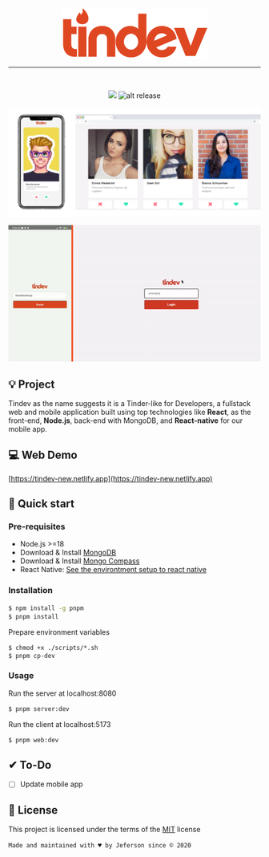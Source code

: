 <div align="center">

<img src=".github/logo.png">

<hr />
<br />

![](https://img.shields.io/badge/omnistack-8.0-blueviolet?style=flat-square) ![alt release](https://img.shields.io/github/v/release/jeferson-sb/tindev?style=flat-square)

</div>

![alt Mockup project](.github/mockup.png)

<p align="center">
  <img src=".github/demo.gif" />
</p>

## 💡 Project

Tindev as the name suggests it is a Tinder-like for Developers, a fullstack web and mobile application built using top technologies like **React**, as the front-end, **Node.js**, back-end with MongoDB, and **React-native** for our mobile app.

## 💻 Web Demo

[https://tindev-new.netlify.app](https://tindev-new.netlify.app)

## 🚀 Quick start

### Pre-requisites

- Node.js >=18
- Download & Install [MongoDB](https://www.mongodb.com/download-center)
- Download & Install [Mongo Compass](https://www.mongodb.com/products/compass)
- React Native: [See the environtment setup to react native](https://reactnative.dev/docs/environment-setup)

### Installation

```bash
$ npm install -g pnpm
$ pnpm install
```

Prepare environment variables
```
$ chmod +x ./scripts/*.sh 
$ pnpm cp-dev 
```

### Usage

Run the server at localhost:8080

```bash
$ pnpm server:dev
```

Run the client at localhost:5173

```bash
$ pnpm web:dev
```

## ✔ To-Do

- [ ] Update mobile app

## 📝 License

This project is licensed under the terms of the [MIT](https://github.com/jeferson-sb/tindev/blob/master/LICENSE) license

`Made and maintained with ♥ by Jeferson since © 2020`
